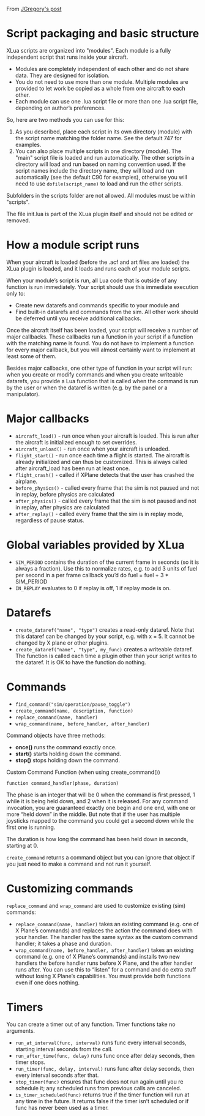 From [JGregory's post](https://forums.x-plane.org/index.php?/forums/topic/154351-xlua-scripting/&do=findComment&comment=1460039)

# Script packaging and basic structure

XLua scripts are organized into "modules". Each module is a fully independent script that runs inside your aircraft.
* Modules are completely independent of each other and do not share data. They are designed for isolation.
* You do not need to use more than one module. Multiple modules are provided to let work be copied as a whole from one aircraft to each other.
* Each module can use one .lua script file or more than one .lua script file, depending on author’s preferences.

So, here are two methods you can use for this:
1. As you described, place each script in its own directory (module) with the script name matching the folder name. See the default 747 for examples.
2. You can also place multiple scripts in one directory (module). The "main" script file is loaded and run automatically. The other scripts in a directory will load and run based on naming convention used. If the script names include the directory name, they will load and run automatically (see the default C90 for examples), otherwise you will need to use `dofile(script_name)` to load and run the other scripts.

Subfolders in the scripts folder are not allowed. All modules must be within "scripts".

The file init.lua is part of the XLua plugin itself and should not be edited or removed.

# How a module script runs

When your aircraft is loaded (before the .acf and art files are loaded) the XLua plugin is loaded, and it loads and runs each of your module scripts.

When your module’s script is run, all Lua code that is outside of any function is run immediately. Your script should use this immediate execution only to:

* Create new datarefs and commands specific to your module and
* Find built-in datarefs and commands from the sim. All other work should be deferred until you receive additional callbacks.

Once the aircraft itself has been loaded, your script will receive a number of major callbacks. These callbacks run a function in your script if a function with the matching name is found. You do not have to implement a function for every major callback, but you will almost certainly want to implement at least some of them.

Besides major callbacks, one other type of function in your script will run: when you create or modify commands and when you create writeable datarefs, you provide a Lua function that is called when the command is run by the user or when the dataref is written (e.g. by the panel or a manipulator).

# Major callbacks

* `aircraft_load()` - run once when your aircraft is loaded. This is run after the aircraft is initialized enough to set overrides.
* `aircraft_unload()` - run once when your aircraft is unloaded.
* `flight_start()` - run once each time a flight is started. The aircraft is already initialized and can thus be customized. This is always called after aircraft_load has been run at least once.
* `flight_crash()` - called if XPlane detects that the user has crashed the airplane.
* `before_physics()` - called every frame that the sim is not paused and not in replay, before physics are calculated
* `after_physics()` - called every frame that the sim is not paused and not in replay, after physics are calculated
* `after_replay()` - called every frame that the sim is in replay mode, regardless of pause status.

# Global variables provided by XLua

* `SIM_PERIOD` contains the duration of the current frame in seconds (so it is always a fraction). Use this to normalize rates, e.g. to add 3 units of fuel per second in a per frame callback you’d do fuel = fuel + 3 * SIM_PERIOD
* `IN_REPLAY` evaluates to 0 if replay is off, 1 if replay mode is on.

# Datarefs

* `create_dataref("name", "type")` creates a read-only dataref.  Note that this dataref can be changed by your script, e.g. with x = 5.  It cannot be changed by X plane or other plugins.
* `create_dataref("name", "type", my_func)` creates a writeable dataref.  The function is called each time a plugin other than your script writes to the dataref.  It is OK to have the function do nothing.

# Commands

* `find_command("sim/operation/pause_toggle")`
* `create_command(name, description, function)`
* `replace_command(name, handler)`
* `wrap_command(name, before_handler, after_handler)`

Command objects have three methods:
* __once()__ runs the command exactly once.
* __start()__ starts holding down the command.
* __stop()__ stops holding down the command.

Custom Command Function (when using create_command())

    function command_handler(phase, duration)

The phase is an integer that will be 0 when the command is first pressed, 1 while it is being held down, and 2 when it is released. For any command invocation, you are guaranteed exactly one begin and one end, with one or more “held down” in the middle. But note that if the user has multiple joysticks mapped to the command you could get a second down while the first one is running.

The duration is how long the command has been held down in seconds, starting at 0.

`create_command` returns a command object but you can ignore that object if you just need to make a command and not run it yourself.

# Customizing commands

`replace_command` and `wrap_command` are used to customize existing (sim) commands:

* `replace_command(name, handler)` takes an existing command (e.g. one of X Plane’s commands) and replaces the action the command does with your handler. The handler has the same syntax as the custom command handler; it takes a phase and duration.
* `wrap_command(name, before_handler, after_handler)` takes an existing command (e.g. one of X Plane’s commands) and installs two new handlers the before handler runs before X Plane, and the after handler runs after. You can use this to “listen” for a command and do extra stuff without losing X Plane’s capabilities. You must provide both functions even if one does nothing.

# Timers

You can create a timer out of any function. Timer functions take no arguments.

* `run_at_interval(func, interval)` runs func every interval seconds, starting interval seconds from the call.
* `run_after_time(func, delay)` runs func once after delay seconds, then timer stops.
* `run_timer(func, delay, interval)` runs func after delay seconds, then every interval seconds after that.
* `stop_timer(func)` ensures that func does not run again until you re schedule it; any scheduled runs from previous calls are canceled.
* `is_timer_scheduled(func)` returns true if the timer function will run at any time in the future. It returns false if the timer isn’t scheduled or if func has never been used as a timer.
